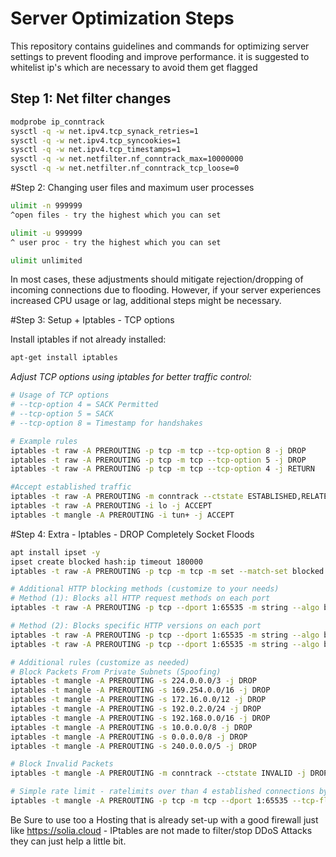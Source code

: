 # Server Optimization Steps

This repository contains guidelines and commands for optimizing server settings to prevent flooding and improve performance.
it is suggested to whitelist ip's which are necessary  to avoid them get flagged 

## Step 1: Net filter changes

```bash
modprobe ip_conntrack
sysctl -q -w net.ipv4.tcp_synack_retries=1
sysctl -q -w net.ipv4.tcp_syncookies=1
sysctl -q -w net.ipv4.tcp_timestamps=1
sysctl -q -w net.netfilter.nf_conntrack_max=10000000
sysctl -q -w net.netfilter.nf_conntrack_tcp_loose=0
```

#Step 2: Changing user files and maximum user processes

```bash
ulimit -n 999999
^open files - try the highest which you can set

ulimit -u 999999 
^ user proc - try the highest which you can set

ulimit unlimited
```
In most cases, these adjustments should mitigate rejection/dropping of incoming connections due to flooding. However, if your server experiences increased CPU usage or lag, additional steps might be necessary.

#Step 3: Setup + Iptables - TCP options


Install iptables if not already installed:
```bash
apt-get install iptables
```
*Adjust TCP options using iptables for better traffic control:*

```bash
# Usage of TCP options
# --tcp-option 4 = SACK Permitted
# --tcp-option 5 = SACK
# --tcp-option 8 = Timestamp for handshakes

# Example rules
iptables -t raw -A PREROUTING -p tcp -m tcp --tcp-option 8 -j DROP
iptables -t raw -A PREROUTING -p tcp -m tcp --tcp-option 5 -j DROP
iptables -t raw -A PREROUTING -p tcp -m tcp --tcp-option 4 -j RETURN

#Accept established traffic
iptables -t raw -A PREROUTING -m conntrack --ctstate ESTABLISHED,RELATED -j ACCEPT
iptables -t raw -A PREROUTING -i lo -j ACCEPT
iptables -t mangle -A PREROUTING -i tun+ -j ACCEPT 

```
#Step 4: Extra - Iptables - DROP Completely Socket Floods

```bash
apt install ipset -y
ipset create blocked hash:ip timeout 180000
iptables -t raw -A PREROUTING -p tcp -m tcp -m set --match-set blocked src -j DROP

# Additional HTTP blocking methods (customize to your needs)
# Method (1): Blocks all HTTP request methods on each port
iptables -t raw -A PREROUTING -p tcp --dport 1:65535 -m string --algo bm --string 'HTTP' -j SET --add-set blocked src

# Method (2): Blocks specific HTTP versions on each port 
iptables -t raw -A PREROUTING -p tcp --dport 1:65535 -m string --algo bm --string 'HTTP/1.1' -j SET --add-set blocked src
iptables -t raw -A PREROUTING -p tcp --dport 1:65535 -m string --algo bm --string 'HTTP/1.2' -j SET --add-set blocked src

# Additional rules (customize as needed)
# Block Packets From Private Subnets (Spoofing)
iptables -t mangle -A PREROUTING -s 224.0.0.0/3 -j DROP 
iptables -t mangle -A PREROUTING -s 169.254.0.0/16 -j DROP 
iptables -t mangle -A PREROUTING -s 172.16.0.0/12 -j DROP 
iptables -t mangle -A PREROUTING -s 192.0.2.0/24 -j DROP 
iptables -t mangle -A PREROUTING -s 192.168.0.0/16 -j DROP 
iptables -t mangle -A PREROUTING -s 10.0.0.0/8 -j DROP 
iptables -t mangle -A PREROUTING -s 0.0.0.0/8 -j DROP 
iptables -t mangle -A PREROUTING -s 240.0.0.0/5 -j DROP 

# Block Invalid Packets
iptables -t mangle -A PREROUTING -m conntrack --ctstate INVALID -j DROP

# Simple rate limit - ratelimits over than 4 established connections by 1 source-ip "Replace Destinaton-Port(--dport) to you needings"
iptables -t mangle -A PREROUTING -p tcp -m tcp --dport 1:65535 --tcp-flags FIN,SYN,RST,ACK SYN -m connlimit --connlimit-above 4 --connlimit-mask 32 --connlimit-saddr -j DROP
```
Be Sure to use too a Hosting that is already set-up with a good firewall just like https://solia.cloud - IPtables are not made to filter/stop DDoS Attacks they can just help a little bit.
